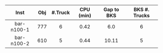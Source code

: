 | Inst   |  Obj     | #.Truck | CPU (min) | Gap to BKS | BKS #. Trucks |
| :----: | :------: | :-----: | :-------: | :--------: | :-----------: |
| bar-n100-1 | 777 | 6 | 0.42 | 6.0 | 6 |
| bar-n100-2 | 610 | 5 | 0.44 | 10.11 | 5 |
